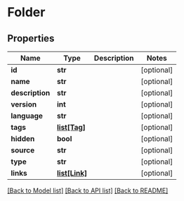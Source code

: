 # Folder

## Properties
Name | Type | Description | Notes
------------ | ------------- | ------------- | -------------
**id** | **str** |  | [optional] 
**name** | **str** |  | [optional] 
**description** | **str** |  | [optional] 
**version** | **int** |  | [optional] 
**language** | **str** |  | [optional] 
**tags** | [**list[Tag]**](Tag.md) |  | [optional] 
**hidden** | **bool** |  | [optional] 
**source** | **str** |  | [optional] 
**type** | **str** |  | [optional] 
**links** | [**list[Link]**](Link.md) |  | [optional] 

[[Back to Model list]](../README.md#documentation-for-models) [[Back to API list]](../README.md#documentation-for-api-endpoints) [[Back to README]](../README.md)


